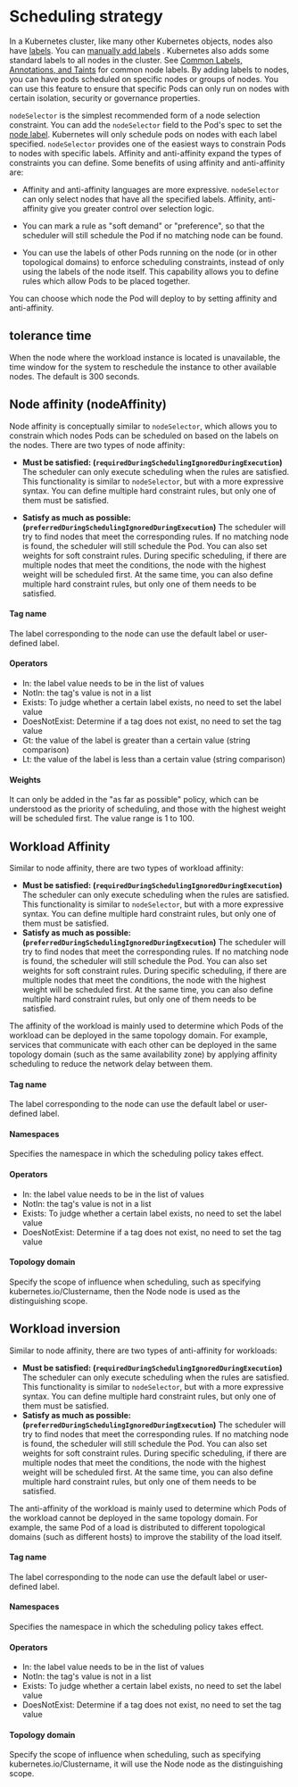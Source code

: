 # Scheduling strategy

In a Kubernetes cluster, like many other Kubernetes objects, nodes also have [labels](https://kubernetes.io/en-us/docs/concepts/overview/working-with-objects/labels/). You can [manually add labels](https://kubernetes.io/docs/tasks/configure-pod-container/assign-pods-nodes/#add-a-label-to-a-node) . Kubernetes also adds some standard labels to all nodes in the cluster. See [Common Labels, Annotations, and Taints](https://kubernetes.io/docs/reference/labels-annotations-taints/) for common node labels. By adding labels to nodes, you can have pods scheduled on specific nodes or groups of nodes. You can use this feature to ensure that specific Pods can only run on nodes with certain isolation, security or governance properties.

`nodeSelector` is the simplest recommended form of a node selection constraint. You can add the `nodeSelector` field to the Pod's spec to set the [node label](https://kubernetes.io/docs/concepts/scheduling-eviction/assign-pod-node/#built-in-node-labels). Kubernetes will only schedule pods on nodes with each label specified. `nodeSelector` provides one of the easiest ways to constrain Pods to nodes with specific labels. Affinity and anti-affinity expand the types of constraints you can define. Some benefits of using affinity and anti-affinity are:

- Affinity and anti-affinity languages are more expressive. `nodeSelector` can only select nodes that have all the specified labels. Affinity, anti-affinity give you greater control over selection logic.

- You can mark a rule as "soft demand" or "preference", so that the scheduler will still schedule the Pod if no matching node can be found.

- You can use the labels of other Pods running on the node (or in other topological domains) to enforce scheduling constraints, instead of only using the labels of the node itself. This capability allows you to define rules which allow Pods to be placed together.

You can choose which node the Pod will deploy to by setting affinity and anti-affinity.

## tolerance time

When the node where the workload instance is located is unavailable, the time window for the system to reschedule the instance to other available nodes. The default is 300 seconds.

## Node affinity (nodeAffinity)

Node affinity is conceptually similar to `nodeSelector`, which allows you to constrain which nodes Pods can be scheduled on based on the labels on the nodes. There are two types of node affinity:

- **Must be satisfied: (`requiredDuringSchedulingIgnoredDuringExecution`)** The scheduler can only execute scheduling when the rules are satisfied. This functionality is similar to `nodeSelector`, but with a more expressive syntax. You can define multiple hard constraint rules, but only one of them must be satisfied.

- **Satisfy as much as possible: (`preferredDuringSchedulingIgnoredDuringExecution`)** The scheduler will try to find nodes that meet the corresponding rules. If no matching node is found, the scheduler will still schedule the Pod. You can also set weights for soft constraint rules. During specific scheduling, if there are multiple nodes that meet the conditions, the node with the highest weight will be scheduled first. At the same time, you can also define multiple hard constraint rules, but only one of them needs to be satisfied.

#### Tag name

The label corresponding to the node can use the default label or user-defined label.

#### Operators

- In: the label value needs to be in the list of values
- NotIn: the tag's value is not in a list
- Exists: To judge whether a certain label exists, no need to set the label value
- DoesNotExist: Determine if a tag does not exist, no need to set the tag value
- Gt: the value of the label is greater than a certain value (string comparison)
- Lt: the value of the label is less than a certain value (string comparison)

#### Weights

It can only be added in the "as far as possible" policy, which can be understood as the priority of scheduling, and those with the highest weight will be scheduled first. The value range is 1 to 100.

## Workload Affinity

Similar to node affinity, there are two types of workload affinity:

- **Must be satisfied: (`requiredDuringSchedulingIgnoredDuringExecution`)** The scheduler can only execute scheduling when the rules are satisfied. This functionality is similar to `nodeSelector`, but with a more expressive syntax. You can define multiple hard constraint rules, but only one of them must be satisfied.
- **Satisfy as much as possible: (`preferredDuringSchedulingIgnoredDuringExecution`)** The scheduler will try to find nodes that meet the corresponding rules. If no matching node is found, the scheduler will still schedule the Pod. You can also set weights for soft constraint rules. During specific scheduling, if there are multiple nodes that meet the conditions, the node with the highest weight will be scheduled first. At the same time, you can also define multiple hard constraint rules, but only one of them needs to be satisfied.

The affinity of the workload is mainly used to determine which Pods of the workload can be deployed in the same topology domain. For example, services that communicate with each other can be deployed in the same topology domain (such as the same availability zone) by applying affinity scheduling to reduce the network delay between them.

#### Tag name

The label corresponding to the node can use the default label or user-defined label.

#### Namespaces

Specifies the namespace in which the scheduling policy takes effect.

#### Operators

- In: the label value needs to be in the list of values
- NotIn: the tag's value is not in a list
- Exists: To judge whether a certain label exists, no need to set the label value
- DoesNotExist: Determine if a tag does not exist, no need to set the tag value

#### Topology domain

Specify the scope of influence when scheduling, such as specifying kubernetes.io/Clustername, then the Node node is used as the distinguishing scope.

## Workload inversion

Similar to node affinity, there are two types of anti-affinity for workloads:

- **Must be satisfied: (`requiredDuringSchedulingIgnoredDuringExecution`)** The scheduler can only execute scheduling when the rules are satisfied. This functionality is similar to `nodeSelector`, but with a more expressive syntax. You can define multiple hard constraint rules, but only one of them must be satisfied.
- **Satisfy as much as possible: (`preferredDuringSchedulingIgnoredDuringExecution`)** The scheduler will try to find nodes that meet the corresponding rules. If no matching node is found, the scheduler will still schedule the Pod. You can also set weights for soft constraint rules. During specific scheduling, if there are multiple nodes that meet the conditions, the node with the highest weight will be scheduled first. At the same time, you can also define multiple hard constraint rules, but only one of them needs to be satisfied.

The anti-affinity of the workload is mainly used to determine which Pods of the workload cannot be deployed in the same topology domain. For example, the same Pod of a load is distributed to different topological domains (such as different hosts) to improve the stability of the load itself.

#### Tag name

The label corresponding to the node can use the default label or user-defined label.

#### Namespaces

Specifies the namespace in which the scheduling policy takes effect.

#### Operators

- In: the label value needs to be in the list of values
- NotIn: the tag's value is not in a list
- Exists: To judge whether a certain label exists, no need to set the label value
- DoesNotExist: Determine if a tag does not exist, no need to set the tag value

#### Topology domain

Specify the scope of influence when scheduling, such as specifying kubernetes.io/Clustername, it will use the Node node as the distinguishing scope.